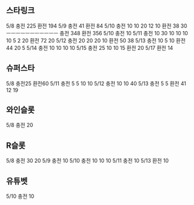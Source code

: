 스타링크
---
5/8 충전 225 환전 194
5/9 충전 41 환전 84
5/10 충전 10 10 20 12 10 환전 38 30
ㅡㅡㅡㅡㅡㅡㅡㅡㅡㅡㅡ
충전 348 환전 356
5/10 충전 10
5/11 충전 10 30 10 10 10 10 5 2 20 환전 72 20
5/12 충전 20 20 20 10 환전 50 38
5/13 충전 10 5 10 환전 44 20 5
5/14 충전 10 10 10 10
5/15 충전 25 10 10 15 환전 20
5/17 환전 14

슈퍼스타
---
5/8 충전25 환전60
5/11 충전 5 5 10 10
5/12 충전 10 10 40
5/13 충전 5 5 환전 41 12 19


와인슬롯
---
5/8 충전 20

R슬롯
---
5/8 충전 30 20
5/9 충전 10
5/10 충전 10 10 10
5/11 충전 10
5/13 환전 10

유튜벳
---
5/10 충전 10